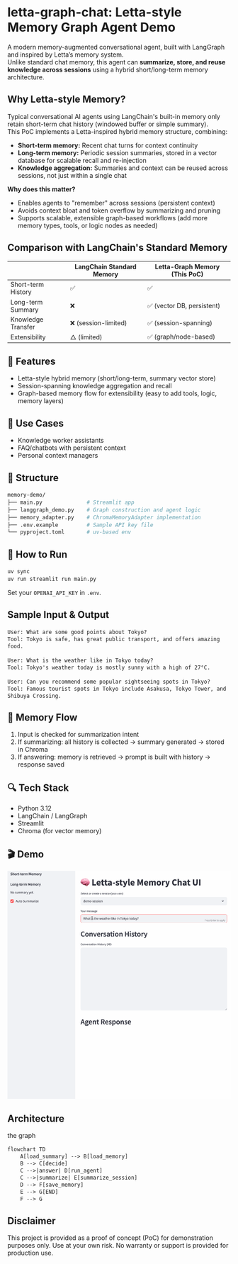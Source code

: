# letta-graph-chat: Letta-style Memory Graph Agent Demo

A modern memory-augmented conversational agent, built with LangGraph and inspired by Letta’s memory system.  
Unlike standard chat memory, this agent can **summarize, store, and reuse knowledge across sessions** using a hybrid short/long-term memory architecture.

## Why Letta-style Memory?

Typical conversational AI agents using LangChain's built-in memory only retain short-term chat history (windowed buffer or simple summary).  
This PoC implements a Letta-inspired hybrid memory structure, combining:

- **Short-term memory:** Recent chat turns for context continuity
- **Long-term memory:** Periodic session summaries, stored in a vector database for scalable recall and re-injection
- **Knowledge aggregation:** Summaries and context can be reused across sessions, not just within a single chat

**Why does this matter?**  

- Enables agents to "remember" across sessions (persistent context)
- Avoids context bloat and token overflow by summarizing and pruning
- Supports scalable, extensible graph-based workflows (add more memory types, tools, or logic nodes as needed)

## Comparison with LangChain's Standard Memory

|                    | LangChain Standard Memory | Letta-Graph Memory (This PoC) |
|--------------------|--------------------------|-------------------------------|
| Short-term History | ✅                        | ✅                            |
| Long-term Summary  | ❌                        | ✅ (vector DB, persistent)    |
| Knowledge Transfer | ❌ (session-limited)      | ✅ (session-spanning)         |
| Extensibility      | △ (limited)              | ✅ (graph/node-based)         |

## 🔧 Features

- Letta-style hybrid memory (short/long-term, summary vector store)
- Session-spanning knowledge aggregation and recall
- Graph-based memory flow for extensibility (easy to add tools, logic, memory layers)

## 🎯 Use Cases

- Knowledge worker assistants
- FAQ/chatbots with persistent context
- Personal context managers

## 📂 Structure

```bash
memory-demo/
├── main.py              # Streamlit app  
├── langgraph_demo.py    # Graph construction and agent logic  
├── memory_adapter.py    # ChromaMemoryAdapter implementation  
├── .env.example         # Sample API key file  
└── pyproject.toml       # uv-based env
```

## 🚀 How to Run

```bash
uv sync
uv run streamlit run main.py
```

Set your `OPENAI_API_KEY` in `.env`.

## Sample Input & Output

```text
User: What are some good points about Tokyo?
Tool: Tokyo is safe, has great public transport, and offers amazing food.

User: What is the weather like in Tokyo today?
Tool: Tokyo's weather today is mostly sunny with a high of 27°C.

User: Can you recommend some popular sightseeing spots in Tokyo?
Tool: Famous tourist spots in Tokyo include Asakusa, Tokyo Tower, and Shibuya Crossing.
```

## 🧠 Memory Flow

1. Input is checked for summarization intent  
2. If summarizing: all history is collected → summary generated → stored in Chroma  
3. If answering: memory is retrieved → prompt is built with history → response saved  

## 🔍 Tech Stack

- Python 3.12  
- LangChain / LangGraph  
- Streamlit  
- Chroma (for vector memory)

## 🎬 Demo

![Letta-style Memory Chat Demo](letta-graph-chat-demo.gif)

## Architecture

the graph

```mermaid
flowchart TD
    A[load_summary] --> B[load_memory]
    B --> C[decide]
    C -->|answer| D[run_agent]
    C -->|summarize| E[summarize_session]
    D --> F[save_memory]
    E --> G[END]
    F --> G
```

## Disclaimer

This project is provided as a proof of concept (PoC) for demonstration purposes only.
Use at your own risk. No warranty or support is provided for production use.
